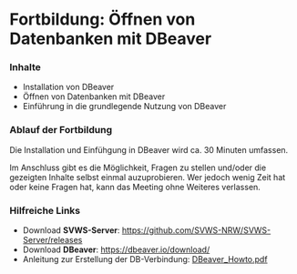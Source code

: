 # Fortbildung: Öffnen von Datenbanken mit DBeaver



### Inhalte
+ Installation von DBeaver
+ Öffnen von Datenbanken mit DBeaver
+ Einführung in die grundlegende Nutzung von DBeaver


### Ablauf der Fortbildung
Die Installation und Einfühgung in DBeaver wird ca. 30 Minuten umfassen. 

Im Anschluss gibt es die Möglichkeit, Fragen zu stellen und/oder die gezeigten Inhalte selbst einmal auzuprobieren. Wer jedoch wenig Zeit hat oder keine Fragen hat, kann das Meeting ohne Weiteres verlassen. 

### Hilfreiche Links
+ Download **SVWS-Server**: https://github.com/SVWS-NRW/SVWS-Server/releases
+ Download **DBeaver**: https://dbeaver.io/download/
+ Anleitung zur Erstellung der DB-Verbindung: [DBeaver_Howto.pdf](https://github.com/SVWS-NRW/Schulungsunterlagen/blob/master/Fachberater_Fortbildungen/DBeaver/DBeaver_Howto.pdf)









